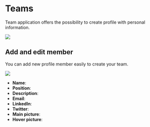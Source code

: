 # Teams

Team application offers the possibility to create profile with personal information. 

![](Img/Applications/Team/01-browser-team-list.png)

## Add and edit member

You can add new profile member easily to create your team.

![](Img/Applications/Team/02-browser-add-member.png)

* **Name**:
* **Position**:
* **Description**:
* **Email**:
* **LinkedIn**:
* **Twitter**:
* **Main picture**:
* **Hover picture**:
 
